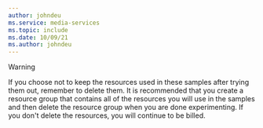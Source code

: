 ```yaml
---
author: johndeu
ms.service: media-services
ms.topic: include
ms.date: 10/09/21
ms.author: johndeu
---
```


> [!WARNING]
> If you choose not to keep the resources used in these samples after trying them out, remember to delete them.  It is recommended that you create a resource group that contains all of the resources you will use in the samples and then delete the resource group when you are done experimenting.  If you don't delete the resources, you will continue to be billed.
